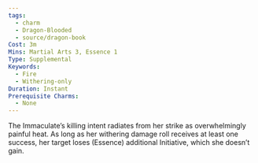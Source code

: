 ```yaml
---
tags:
  - charm
  - Dragon-Blooded
  - source/dragon-book
Cost: 3m
Mins: Martial Arts 3, Essence 1
Type: Supplemental
Keywords:
  - Fire
  - Withering-only
Duration: Instant
Prerequisite Charms:
  - None
---
```

The Immaculate’s killing intent radiates from her strike as overwhelmingly painful heat. As long as her withering damage roll receives at least one success, her target loses (Essence) additional Initiative, which she doesn’t gain.